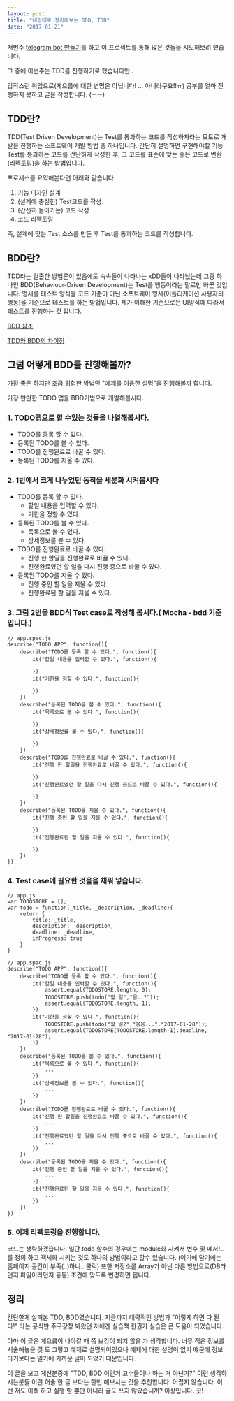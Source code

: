 ```yaml
---
layout: post
title: "내맘대로 정리해보는 BDD, TDD"
date: "2017-01-21"
---
```


저번주 [telegram bot 만들기](/2017/01/13/review-make-telegram-bot)를 하고 이 프로젝트를 통해 많은 것들을 시도해보려 했습니다.

그 중에 이번주는 TDD를 진행하기로 했습니다만.. 

갑작스런 취업으로(게으름에 대한 변명은 아닙니다! ... 아니라구요!!ㅠ) 공부를 얼마 진행하지 못하고 글을 작성합니다. (ㅡㅡ)

## TDD란?

TDD(Test Driven Development)는 Test를 통과하는 코드를 작성하자라는 모토로 개발을 진행하는 소프트웨어 개발 방법 중 하나입니다. 간단히 설명하면 구현해야할 기능 Test를 통과하는 코드를 간단하게 작성한 후, 그 코드를 표준에 맞는 좋은 코드로 변환(리펙토링)을 하는 방법입니다.

프로세스를 요약해본다면 아래와 같습니다.

1. 기능 디자인 설계
2. (설계에 충실한) Test코드를 작성.
3. (간신히 돌아가는) 코드 작성
4. 코드 리펙토링

즉, 설계에 맞는 Test 소스를 만든 후 Test를 통과하는 코드를 작성합니다.

## BDD란?

TDD라는 걸출한 방법론이 있음에도 속속들이 나타나는 xDD들이 나타났는데 그중 하나인 BDD(Behaviour-Driven Development)는 Test를 행동이라는 말로만 바꾼 것입니다. 명세를 테스트 양식을 코드 기준이 아닌 소프트웨어 명세(어플리케이션 사용자의 행동)을 기준으로 테스트를 하는 방법입니다. 제가 이해한 기준으로는 UI양식에 따라서 테스트를 진행하는 것 입니다. 

[BDD 참조](http://blog.jaigurudevaom.net/319)

[TDD와 BDD의 차이점](http://blog.aliencube.org/ko/2014/04/02/differences-between-bdd-and-tdd/)

## 그럼 어떻게 BDD를 진행해볼까?

가장 좋은 하지만 조금 위험한 방법인 "예제를 이용한 설명"을 진행해볼까 합니다. 

가장 만만한 TODO 앱을 BDD기법으로 개발해봅시다.

### 1. TODO앱으로 할 수있는 것들을 나열해봅시다.

* TODO를 등록 할 수 있다.
* 등록된 TODO를 볼 수 있다.
* TODO를 진행완료로 바꿀 수 있다.
* 등록된 TODO를 지울 수 있다.

### 2. 1번에서 크게 나누었던 동작을 세분화 시켜봅시다

* TODO를 등록 할 수 있다.
    * 할일 내용을 입력할 수 있다.
    * 기한을 정할 수 있다.
* 등록된 TODO를 볼 수 있다.
    * 목록으로 볼 수 있다.
    * 상세정보를 볼 수 있다.
* TODO를 진행완료로 바꿀 수 있다.
    * 진행 한 할일을 진행완료로 바꿀 수 있다.
    * 진행완료였던 할 일을 다시 진행 중으로 바꿀 수 있다.
* 등록된 TODO를 지울 수 있다.
    * 진행 중인 할 일을 지울 수 있다.
    * 진행완료된 할 일을 지울 수 있다.

### 3. 그럼 2번을 BDD식 Test case로 작성해 봅시다.( Mocha - bdd 기준입니다.)

    // app.spac.js
    describe("TODO APP", function(){
        describe("TODO를 등록 할 수 있다.", function(){
            it("할일 내용을 입력할 수 있다.", function(){
                
            })
            it("기한을 정할 수 있다.", function(){
            
            })
        })
        describe("등록된 TODO를 볼 수 있다.", function(){
            it("목록으로 볼 수 있다.", function(){
            
            })
            it("상세정보를 볼 수 있다.", function(){
            
            })
        })
        describe("TODO를 진행완료로 바꿀 수 있다.", function(){
            it("진행 한 할일을 진행완료로 바꿀 수 있다.", function(){
            
            })
            it("진행완료였던 할 일을 다시 진행 중으로 바꿀 수 있다.", function(){
            
            })
        })
        describe("등록된 TODO를 지울 수 있다.", function(){
            it("진행 중인 할 일을 지울 수 있다.", function(){
            
            })
            it("진행완료된 할 일을 지울 수 있다.", function(){
            
            })
        })
    })

### 4. Test case에 필요한 것을을 채워 넣습니다.

    // app.js
    var TODOSTORE = [];
    var todo = function(_title, _description, _deadline){
        return {
            title: _title,
            description: _description,
            deadline: _deadline,
            inProgress: true
        }
    }

    // app.spac.js
    describe("TODO APP", function(){
        describe("TODO를 등록 할 수 있다.", function(){
            it("할일 내용을 입력할 수 있다.", function(){
                assert.equal(TODOSTORE.length, 0);
                TODOSTORE.push(todo("할 일","음..?"));
                assert.equal(TODOSTORE.length, 1);                
            })
            it("기한을 정할 수 있다.", function(){
                TODOSTORE.push(todo("할 일2","음음...","2017-01-28"));
                assert.equal(TODOSTORE[TODOSTORE.length-1].deadline, "2017-01-28");                
            })
        })
        describe("등록된 TODO를 볼 수 있다.", function(){
            it("목록으로 볼 수 있다.", function(){
                ...
            })
            it("상세정보를 볼 수 있다.", function(){
                ...
            })
        })
        describe("TODO를 진행완료로 바꿀 수 있다.", function(){
            it("진행 한 할일을 진행완료로 바꿀 수 있다.", function(){
                ...
            })
            it("진행완료였던 할 일을 다시 진행 중으로 바꿀 수 있다.", function(){
                ...
            })
        })
        describe("등록된 TODO를 지울 수 있다.", function(){
            it("진행 중인 할 일을 지울 수 있다.", function(){
                ...
            })
            it("진행완료된 할 일을 지울 수 있다.", function(){
                ...
            })
        })
    })

### 5. 이제 리펙토링을 진행합니다. 

코드는 생략하겠습니다. 일단 todo 함수의 경우에는 module화 시켜서 변수 및 메서드를 정의 하고 객체화 시키는 것도 하나의 방법이라고 할수 있습니다. (여기에 담기에는 홈페이지 공간이 부족(..)하니.. 쿨럭) 또한 저장소를 Array가 아닌 다른 방법으로(DB라던지 파일이라던지 등등) 조건에 맞도록 변경하면 됩니다.


## 정리

간단한게 살펴본 TDD, BDD였습니다. 지금까지 대략적인 방법과 "이렇게 하면 다 된다!" 라는 공식만 주구장창 봐왔던 저에겐 실습책 한권가 실습은 큰 도움이 되었습니다.

아마 이 글은 게으름이 나아갈 때 쯤 보강이 되지 않을 가 생각합니다. 너무 적은 정보를 서술해놓을 것 도 그렇고 예제로 설명되어있으나 예제에 대한 설명이 없기 떄문에 정보라기보다는 일기에 가까운 글이 되었기 때문입니다.

이 글을 보고 계신분중에 "TDD, BDD 이런거 고수들이나 하는 거 아닌가?" 이런 생각하시는분들 이런 허술 한 글 보다는 한번 해보시는 것을 추천합니다. 어렵지 않습니다. 이런 저도 이해 하고 실행 할 뿐만 아니라 글도 쓰지 않았습니까? 이상입니다. 끗!
